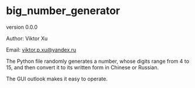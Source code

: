 # big_number_generator
version 0.0.0

Author: Viktor Xu

Email: viktor.p.xu@yandex.ru

The Python file randomly generates a number, whose digits range from 4 to 15, and then convert it to its written form in Chinese or Russian.

The GUI outlook makes it easy to operate.
